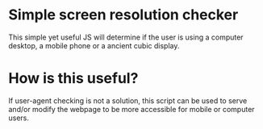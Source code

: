 # Simple screen resolution checker
This simple yet useful JS will determine if the user is using a computer desktop, a mobile phone or a ancient cubic display.
# How is this useful?
If user-agent checking is not a solution, this script can be used to serve and/or modify the webpage to be more accessible for mobile or computer users.
